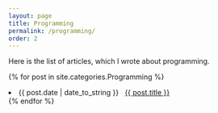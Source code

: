 ```yaml
---
layout: page
title: Programming
permalink: /programming/
order: 2
---
```


Here is the list of articles, which I wrote about programming.

{% for post in site.categories.Programming %}
 <li><span>{{ post.date | date_to_string }}</span> &nbsp; <a href="{{ post.url }}">{{ post.title }}</a></li>
{% endfor %}